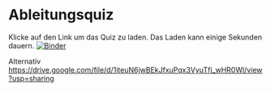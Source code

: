 # Ableitungsquiz 
Klicke auf den Link um das Quiz zu laden. Das Laden kann einige Sekunden dauern.
[![Binder](https://mybinder.org/badge_logo.svg)](https://mybinder.org/v2/gh/Koppeprojects/bindertest/main?labpath=Ableitungsquiz.ipynb)

Alternativ
https://drive.google.com/file/d/1iteuN6jwBEkJfxuPqx3VyuTfj_wHR0Wl/view?usp=sharing

